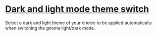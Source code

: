# [Dark and light mode theme switch](https://github.com/florentdestremau/omakub-darkmode-switch)

Select a dark and light theme of your choice to be applied automatically when switching the gnome light/dark mode.
